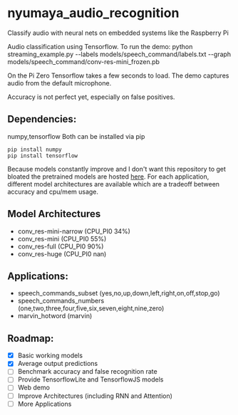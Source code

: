 # nyumaya_audio_recognition
Classify audio with neural nets on embedded systems like the Raspberry Pi


Audio classification using Tensorflow. To run the demo:
python streaming_example.py --labels models/speech_command/labels.txt --graph models/speech_command/conv-res-mini_frozen.pb

On the Pi Zero Tensorflow takes a few seconds to load. The demo captures audio from the default microphone. 

Accuracy is not perfect yet, especially on false positives.

## Dependencies:
numpy,tensorflow 
Both can be installed via pip

```
pip install numpy
pip install tensorflow
```
Because models constantly improve and I don't want this repository to get bloated the pretrained models are hosted [here](https://drive.google.com/open?id=1cv4R_zrfr88q7AcNxd5OsXVIxOyFwLOu).
For each application, different model architectures are available which are a tradeoff between accuracy and cpu/mem usage.

## Model Architectures
- conv_res-mini-narrow (CPU_PI0 34%)
- conv_res-mini        (CPU_PI0 55%)
- conv_res-full        (CPU_PI0 90%)
- conv_res-huge        (CPU_PI0 nan)


## Applications:
- speech_commands_subset (yes,no,up,down,left,right,on,off,stop,go)
- speech_commands_numbers (one,two,three,four,five,six,seven,eight,nine,zero)
- marvin_hotword (marvin)

## Roadmap:
- [x] Basic working models
- [X] Average output predictions
- [ ] Benchmark accuracy and false recognition rate
- [ ] Provide TensorflowLite and TensorflowJS models
- [ ] Web demo
- [ ] Improve Architectures (including RNN and Attention)
- [ ] More Applications 

